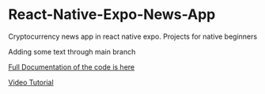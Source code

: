 # React-Native-Expo-News-App
Cryptocurrency news app in react native expo. Projects for native beginners

Adding some text through main branch

[Full Documentation of the code is here](https://ninza7.medium.com/cryptocurrency-news-app-using-react-native-expo-and-newsapi-c3f96ca3be20)

[Video Tutorial](https://youtu.be/yUEXP2ED2zg)
